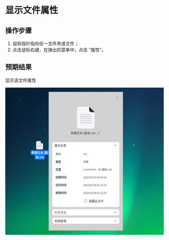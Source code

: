 # 显示文件属性

## 操作步骤

1. 鼠标指针指向任一文件夹或文件；
2. 点击鼠标右键，在弹出的菜单中，点击 “属性”。

## 预期结果

显示该文件属性

![显示文件属性.png](./img/显示文件属性.png)
